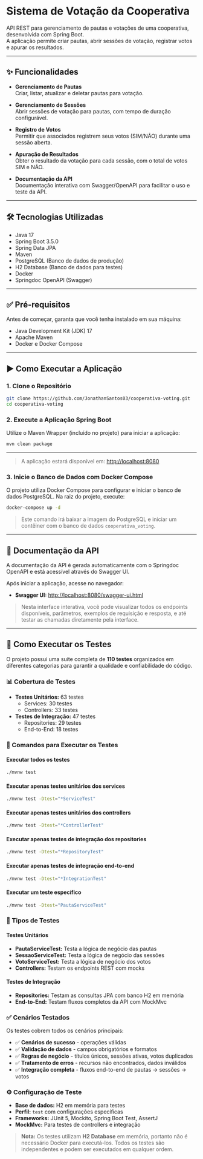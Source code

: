 

# Sistema de Votação da Cooperativa

API REST para gerenciamento de pautas e votações de uma cooperativa, desenvolvida com Spring Boot.  
A aplicação permite criar pautas, abrir sessões de votação, registrar votos e apurar os resultados.

---

## ✨ Funcionalidades

- **Gerenciamento de Pautas**  
  Criar, listar, atualizar e deletar pautas para votação.

- **Gerenciamento de Sessões**  
  Abrir sessões de votação para pautas, com tempo de duração configurável.

- **Registro de Votos**  
  Permitir que associados registrem seus votos (SIM/NÃO) durante uma sessão aberta.

- **Apuração de Resultados**  
  Obter o resultado da votação para cada sessão, com o total de votos SIM e NÃO.

- **Documentação da API**  
  Documentação interativa com Swagger/OpenAPI para facilitar o uso e teste da API.

---

## 🛠️ Tecnologias Utilizadas

- Java 17
- Spring Boot 3.5.0
- Spring Data JPA
- Maven
- PostgreSQL (Banco de dados de produção)
- H2 Database (Banco de dados para testes)
- Docker
- Springdoc OpenAPI (Swagger)

---

## ✅ Pré-requisitos

Antes de começar, garanta que você tenha instalado em sua máquina:

- Java Development Kit (JDK) 17
- Apache Maven
- Docker e Docker Compose

---

## ▶️ Como Executar a Aplicação

### 1. Clone o Repositório

```bash
git clone https://github.com/JonathanSantos03/cooperativa-voting.git
cd cooperativa-voting
```

### 2. Execute a Aplicação Spring Boot

Utilize o Maven Wrapper (incluído no projeto) para iniciar a aplicação:

```bash
mvn clean package
```

---

> A aplicação estará disponível em: [http://localhost:8080](http://localhost:8080)

### 3. Inicie o Banco de Dados com Docker Compose

O projeto utiliza Docker Compose para configurar e iniciar o banco de dados PostgreSQL. Na raiz do projeto, execute:

```bash
docker-compose up -d
```

> Este comando irá baixar a imagem do PostgreSQL e iniciar um contêiner com o banco de dados `cooperativa_voting`.

---

## 📄 Documentação da API

A documentação da API é gerada automaticamente com o Springdoc OpenAPI e está acessível através do Swagger UI.

Após iniciar a aplicação, acesse no navegador:

- **Swagger UI:** [http://localhost:8080/swagger-ui.html](http://localhost:8080/swagger-ui.html)

> Nesta interface interativa, você pode visualizar todos os endpoints disponíveis, parâmetros, exemplos de requisição e resposta, e até testar as chamadas diretamente pela interface.

---

## 🧪 Como Executar os Testes

O projeto possui uma suíte completa de **110 testes** organizados em diferentes categorias para garantir a qualidade e confiabilidade do código.

### 📊 Cobertura de Testes

- **Testes Unitários:** 63 testes
  - Services: 30 testes
  - Controllers: 33 testes
- **Testes de Integração:** 47 testes  
  - Repositories: 29 testes
  - End-to-End: 18 testes

### 🚀 Comandos para Executar os Testes

#### Executar todos os testes
```bash
./mvnw test
```

#### Executar apenas testes unitários dos services
```bash
./mvnw test -Dtest="*ServiceTest"
```

#### Executar apenas testes unitários dos controllers
```bash
./mvnw test -Dtest="*ControllerTest"
```

#### Executar apenas testes de integração dos repositories
```bash
./mvnw test -Dtest="*RepositoryTest"
```

#### Executar apenas testes de integração end-to-end
```bash
./mvnw test -Dtest="*IntegrationTest"
```

#### Executar um teste específico
```bash
./mvnw test -Dtest="PautaServiceTest"
```

### 🎯 Tipos de Testes

#### **Testes Unitários**
- **PautaServiceTest:** Testa a lógica de negócio das pautas
- **SessaoServiceTest:** Testa a lógica de negócio das sessões  
- **VotoServiceTest:** Testa a lógica de negócio dos votos
- **Controllers:** Testam os endpoints REST com mocks

#### **Testes de Integração**
- **Repositories:** Testam as consultas JPA com banco H2 em memória
- **End-to-End:** Testam fluxos completos da API com MockMvc

### ✅ Cenários Testados

Os testes cobrem todos os cenários principais:

- ✅ **Cenários de sucesso** - operações válidas
- ✅ **Validação de dados** - campos obrigatórios e formatos
- ✅ **Regras de negócio** - títulos únicos, sessões ativas, votos duplicados
- ✅ **Tratamento de erros** - recursos não encontrados, dados inválidos
- ✅ **Integração completa** - fluxos end-to-end de pautas → sessões → votos

### ⚙️ Configuração de Teste

- **Base de dados:** H2 em memória para testes
- **Perfil:** `test` com configurações específicas  
- **Frameworks:** JUnit 5, Mockito, Spring Boot Test, AssertJ
- **MockMvc:** Para testes de controllers e integração

> **Nota:** Os testes utilizam **H2 Database** em memória, portanto não é necessário Docker para executá-los. Todos os testes são independentes e podem ser executados em qualquer ordem.
